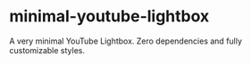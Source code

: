 # minimal-youtube-lightbox
A very minimal YouTube Lightbox. Zero dependencies and fully customizable styles.
